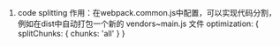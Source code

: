 1. code splitting
    作用：在webpack.common.js中配置，可以实现代码分割，例如在dist中自动打包一个新的 vendors~main.js 文件
    optimization: {
        splitChunks: {
            chunks: 'all'
        }
    }
